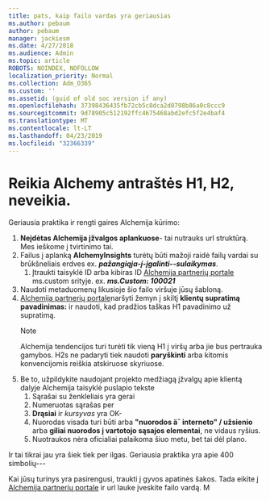 ```yaml
---
title: pats, kaip failo vardas yra geriausias
ms.author: pebaum
author: pebaum
manager: jackiesm
ms.date: 4/27/2018
ms.audience: Admin
ms.topic: article
ROBOTS: NOINDEX, NOFOLLOW
localization_priority: Normal
ms.collection: Adm_O365
ms.custom: ''
ms.assetid: (guid of old soc version if any)
ms.openlocfilehash: 37398436435fb72cb5c8dca2d0798b86a0c8ccc9
ms.sourcegitcommit: 9d78905c512192ffc4675468abd2efc5f2e4baf4
ms.translationtype: MT
ms.contentlocale: lt-LT
ms.lasthandoff: 04/23/2019
ms.locfileid: "32366339"
---
```

# <a name="required-alchemy-header-h1-h2s-dont-work"></a>Reikia Alchemy antraštės H1, H2, neveikia.
Geriausia praktika ir rengti gaires Alchemija kūrimo:

1. **Neįdėtas Alchemija įžvalgos aplankuose**- tai nutrauks url struktūrą. Mes ieškome į tvirtinimo tai.
1. Failus į aplanką **AlchemyInsights** turėtų būti mažoji raidė failų vardai su brūkšneliais erdves ex. ***pažangiąja-į-įgalinti--sulaikymas***.
    1. Įtraukti taisyklė ID arba kibiras ID [Alchemija partnerių portale](https://alchemyportal.azurewebsites.net) ms.custom srityje. ex. ***ms.Custom: 100021***
1. Naudoti metaduomenų likusioje šio failo viršuje jūsų šabloną.
1. [Alchemija partnerių portale](https://alchemyportal.azurewebsites.net)naršyti žemyn į skiltį **klientų supratimą pavadinimas:** ir naudoti, kad pradžios taškas H1 pavadinimo už supratimą. 
    > [!NOTE]
    > Alchemija tendencijos turi turėti tik vieną H1 į viršų arba jie bus pertrauka gamybos. H2s ne padaryti tiek naudoti **paryškinti** arba kitomis konvencijomis reiškia atskiruose skyriuose.
1. Be to, užpildykite naudojant projekto medžiagą įžvalgų apie klientą dalyje Alchemija taisyklė puslapio tekste
    1. Sąrašai su ženkleliais yra gerai
    1. Numeruotas sąrašas per
    1. **Drąsiai** ir *kursyvas* yra OK-
    1. Nuorodas visada turi būti arba **"nuorodos ä¯ interneto" / užsienio** arba **giliai nuorodos į vartotojo sąsajos elementai**, ne vidaus ryšius.
    1. Nuotraukos nėra oficialiai palaikoma šiuo metu, bet tai dėl plano.

Ir tai tikrai jau yra šiek tiek per ilgas. Geriausia praktika yra apie 400 simbolių---

Kai jūsų turinys yra pasirengusi, traukti į gyvos apatinės šakos. Tada eikite į [Alchemija partnerių portale](https://alchemyportal.azurewebsites.net) ir url lauke įveskite failo vardą. M